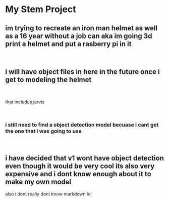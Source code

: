 # My Stem Project


## im trying to recreate an iron man helmet as well as a 16 year without a job can aka im going 3d print a helmet and put a rasberry pi in it

<br>

## i will have object files in here in the future once i get to modeling the helmet

<br>

that includes jarvis 

<br>


### i still need to find a object detection model becuase i cant get the one that i was going to use

<br>

## i have decided that v1 wont have object detection even though it would be very cool its also very expensive and i dont know enough about it to make my own model


also i dont really dont know markdown lol 
